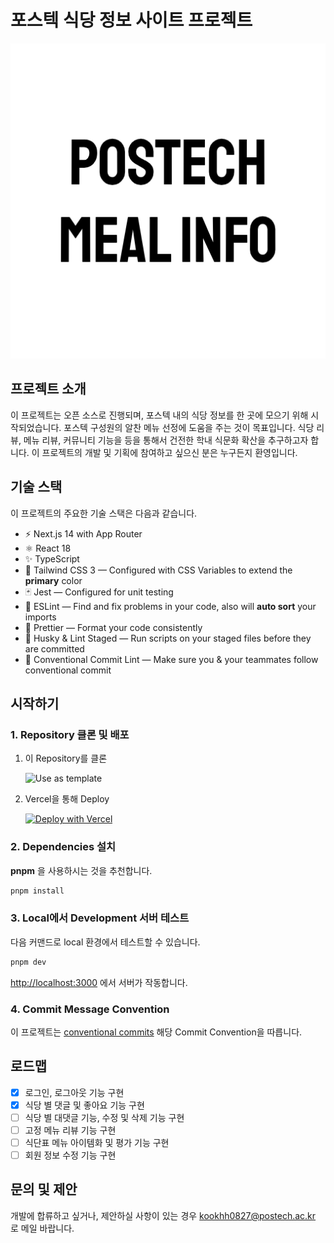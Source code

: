 # 포스텍 식당 정보 사이트 프로젝트

![Main Image](public/favicon/android-chrome-512x512.png)

## 프로젝트 소개

이 프로젝트는 오픈 소스로 진행되며, 포스텍 내의 식당 정보를 한 곳에 모으기 위해 시작되었습니다. 포스텍 구성원의 알찬 메뉴 선정에 도움을 주는 것이 목표입니다. 식당 리뷰, 메뉴 리뷰, 커뮤니티 기능을 등을 통해서 건전한 학내 식문화 확산을 추구하고자 합니다. 이 프로젝트의 개발 및 기획에 참여하고 싶으신 분은 누구든지 환영입니다.

## 기술 스택

이 프로젝트의 주요한 기술 스택은 다음과 같습니다.

- ⚡️ Next.js 14 with App Router
- ⚛️ React 18
- ✨ TypeScript
- 💨 Tailwind CSS 3 — Configured with CSS Variables to extend the **primary** color
- 🃏 Jest — Configured for unit testing
- 📏 ESLint — Find and fix problems in your code, also will **auto sort** your imports
- 💖 Prettier — Format your code consistently
- 🐶 Husky & Lint Staged — Run scripts on your staged files before they are committed
- 🤖 Conventional Commit Lint — Make sure you & your teammates follow conventional commit

## 시작하기

### 1. Repository 클론 및 배포

1. 이 Repository를 클론

   ![Use as template](https://user-images.githubusercontent.com/55318172/129183039-1a61e68d-dd90-4548-9489-7b3ccbb35810.png)

2. Vercel을 통해 Deploy

   [![Deploy with Vercel](https://vercel.com/button)](https://vercel.com/new/git/external?repository-url=https://github.com/kookhh0827/PostechMeal)

### 2. Dependencies 설치

**pnpm** 을 사용하시는 것을 추천합니다.

```bash
pnpm install
```

### 3. Local에서 Development 서버 테스트

다음 커맨드로 local 환경에서 테스트할 수 있습니다.

```bash
pnpm dev
```

[http://localhost:3000](http://localhost:3000) 에서 서버가 작동합니다.

### 4. Commit Message Convention

이 프로젝트는 [conventional commits](https://www.conventionalcommits.org/en/v1.0.0/) 해당 Commit Convention을 따릅니다.

## 로드맵

- [x] 로그인, 로그아웃 기능 구현
- [x] 식당 별 댓글 및 좋아요 기능 구현
- [ ] 식당 별 대댓글 기능, 수정 및 삭제 기능 구현
- [ ] 고정 메뉴 리뷰 기능 구현
- [ ] 식단표 메뉴 아이템화 및 평가 기능 구현
- [ ] 회원 정보 수정 기능 구현

## 문의 및 제안

개발에 합류하고 싶거나, 제안하실 사항이 있는 경우 kookhh0827@postech.ac.kr 로 메일 바랍니다.
